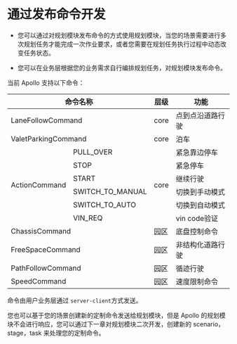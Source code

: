 # 通过发布命令开发

- 您可以通过对规划模块发布命令的方式使用规划模块，当您的场景需要进行多次规划任务才能完成一次作业要求，或者您需要在规划任务执行过程中动态改变任务状态。

- 您可以在业务层根据您的业务需求自行编排规划任务，对规划模块发布命令。

当前 Apollo 支持以下命令：

<table style="undefined;table-layout: fixed; width: 507px">
<thead>
  <tr>
    <th colspan="2">命令名称</th>
    <th>层级</th>
    <th>功能</th>
  </tr>
</thead>
<tbody>
  <tr>
    <td colspan="2">LaneFollowCommand</td>
    <td>core</td>
    <td>点到点沿道路行驶</td>
  </tr>
  <tr>
    <td colspan="2">ValetParkingCommand</td>
    <td>core</td>
    <td>泊车</td>
  </tr>
  <tr>
    <td rowspan="6">ActionCommand</td>
    <td>PULL_OVER</td>
    <td rowspan="6">core</td>
    <td>紧急靠边停车</td>
  </tr>
  <tr>
    <td>STOP</td>
    <td>紧急停车</td>
  </tr>
  <tr>
    <td>START</td>
    <td>继续行驶</td>
  </tr>
  <tr>
    <td>SWITCH_TO_MANUAL</td>
    <td>切换到手动模式</td>
  </tr>
  <tr>
    <td>SWITCH_TO_AUTO</td>
    <td>切换到自动模式</td>
  </tr>
  <tr>
    <td>VIN_REQ</td>
    <td>vin code验证</td>
  </tr>
  <tr>
    <td colspan="2">ChassisCommand</td>
    <td>园区</td>
    <td>底盘控制命令</td>
  </tr>
  <tr>
    <td colspan="2">FreeSpaceCommand</td>
    <td>园区</td>
    <td>非结构化道路行驶</td>
  </tr>
  <tr>
    <td colspan="2">PathFollowCommand</td>
    <td>园区</td>
    <td>循迹行驶</td>
  </tr>
  <tr>
    <td colspan="2">SpeedCommand</td>
    <td>园区</td>
    <td>速度限制命令</td>
  </tr>
</tbody>
</table>

命令由用户业务层通过 `server-client`方式发送<!--，具体可以参考文档《外部接口使用指南》-->。

您也可以基于您的场景创建新的定制命令发送给规划模块，但是 Apollo 的规划模块不会进行响应，您可以通过下一章对规划模块二次开发，创建新的 scenario，stage，task 来处理您的定制命令。
